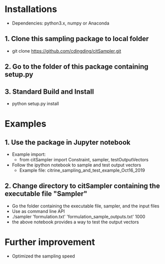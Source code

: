 
# Installations
* Dependencies: python3.x, numpy or Anaconda

## 1. Clone this sampling package to local folder
* git clone https://github.com/cdingding/citSampler.git

## 2. Go to the folder of this package containing setup.py

## 3. Standard Build and Install
* python setup.py install

# Examples

## 1. Use the package in Jupyter notebook 
* Example import:
    * from citSampler import Constraint, sampler, testOutputVectors 
* Follow the ipython notebook to sample and test output vectors
    * Example file: citrine_sampling_and_test_example_Oct16_2019

## 2. Change directory to citSampler containing the executable file "Sampler"
* Go the folder containing the executable file, sampler, and the input files 
* Use as command line API
* ./sampler 'formulation.txt' 'formulation_sample_outputs.txt' 1000 
* the above notebook provides a way to test the output vectors

# Further improvement
* Optimized the sampling speed